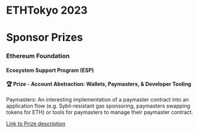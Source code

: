 # ETHTokyo 2023

# Sponsor Prizes

### Ethereum Foundation

#### Ecosystem Support Program (ESP)
#### 🏆 Prize - Account Abstraction: Wallets, Paymasters, & Developer Tooling

Paymasters: An interesting implementation of a paymaster contract into an application flow (e.g. Sybil-resistant gas sponsoring, paymasters swapping tokens for ETH) or tools for paymasters to manage their paymaster contract.

[Link to Prize description](https://ethglobal.com/events/tokyo/prizes#ethereum-foundation)


